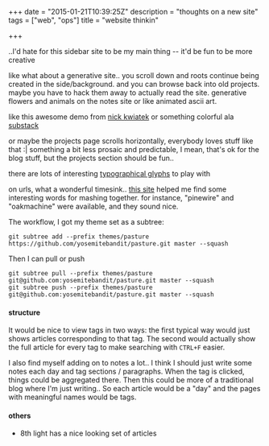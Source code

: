 +++
date = "2015-01-21T10:39:25Z"
description = "thoughts on a new site"
tags = ["web", "ops"]
title = "website thinkin"

+++

..I'd hate for this sidebar site to be my main thing --
it'd be fun to be more creative

<!--more-->

like what about a generative site..
you scroll down and roots continue being created in the side/background.
and you can browse back into old projects.
maybe you have to hack them away to actually read the site.
generative flowers and animals on the notes site
or like animated ascii art.

<script src="https://gist.github.com/yosemitebandit/3dc720da322e71976f68.js"></script>

like this awesome demo from [nick kwiatek](http://nkwiatek.com/experiments/ascii#)
or something colorful ala [substack](http://substack.net)

or maybe the projects page scrolls horizontally,
everybody loves stuff like that :|
something a bit less prosaic and predictable,
I mean, that's ok for the blog stuff,
but the projects section should be fun..

there are lots of interesting [typographical glyphs](https://dev.w3.org/html5/html-author/charref)
to play with

on urls, what a wonderful timesink..
[this site](http://www.manythings.org/vocabulary/lists/l/words.php?f=noll06)
helped me find some interesting words for mashing together.
for instance, "pinewire" and "oakmachine" were available, and they sound nice.

The workflow, I got my theme set as a subtree:

```shell
git subtree add --prefix themes/pasture https://github.com/yosemitebandit/pasture.git master --squash
```

Then I can pull or push

```shell
git subtree pull --prefix themes/pasture git@github.com:yosemitebandit/pasture.git master --squash
git subtree push --prefix themes/pasture git@github.com:yosemitebandit/pasture.git master --squash
```

#### structure

It would be nice to view tags in two ways:
the first typical way would just shows articles corresponding to that tag.
The second would actually show the full article for every tag
to make searching with `CTRL+F` easier.

I also find myself adding on to notes a lot..
I think I should just write some notes each day and tag sections / paragraphs.
When the tag is clicked, things could be aggregated there.
Then this could be more of a traditional blog where I'm just writing..
So each article would be a "day" and the pages with meaningful names would be tags.


#### others

* 8th light has a nice looking set of articles
